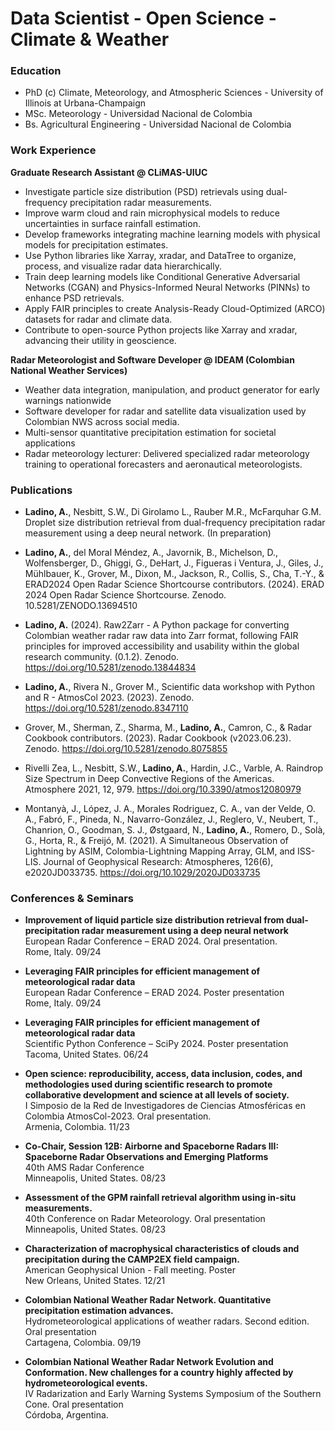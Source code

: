 # Data Scientist - Open Science - Climate & Weather

### Education

- PhD (c) Climate, Meteorology, and Atmospheric Sciences  - University of Illinois at Urbana-Champaign
- MSc. Meteorology - Universidad Nacional de Colombia
- Bs. Agricultural Engineering - Universidad Nacional de Colombia


### Work Experience

**Graduate Research Assistant @ CLiMAS-UIUC**
  - Investigate particle size distribution (PSD) retrievals using dual-frequency precipitation radar measurements.
  - Improve warm cloud and rain microphysical models to reduce uncertainties in surface rainfall estimation.
  - Develop frameworks integrating machine learning models with physical models for precipitation estimates.
  - Use Python libraries like Xarray, xradar, and DataTree to organize, process, and visualize radar data hierarchically.
  - Train deep learning models like Conditional Generative Adversarial Networks (CGAN) and Physics-Informed Neural Networks (PINNs) to enhance PSD retrievals.
  - Apply FAIR principles to create Analysis-Ready Cloud-Optimized (ARCO) datasets for radar and climate data.
  - Contribute to open-source Python projects like Xarray and xradar, advancing their utility in geoscience.


**Radar Meteorologist and Software Developer @ IDEAM (Colombian National Weather Services)**
 - Weather data integration, manipulation, and product generator for early warnings nationwide 
 - Software developer for radar and satellite data visualization used by Colombian NWS across social media.
 - Multi-sensor quantitative precipitation estimation for societal applications 
 - Radar meteorology lecturer: Delivered specialized radar meteorology training to operational forecasters and aeronautical meteorologists. 

### Publications

 - **Ladino, A.**, Nesbitt, S.W., Di Girolamo L., Rauber M.R., McFarquhar G.M. Droplet size distribution retrieval from dual-frequency precipitation radar measurement using a deep neural network. (In preparation) 

 

 - **Ladino, A.**, del Moral Méndez, A., Javornik, B., Michelson, D., Wolfensberger, D., Ghiggi, G., DeHart, J., Figueras i Ventura, J., Giles, J., Mühlbauer, K., Grover, M., Dixon, M., Jackson, R., Collis, S., Cha, T.-Y., & ERAD2024 Open Radar Science Shortcourse contributors. (2024). ERAD 2024 Open Radar Science Shortcourse. Zenodo. 10.5281/ZENODO.13694510 

 

 - **Ladino, A.** (2024). Raw2Zarr - A Python package for converting Colombian weather radar raw data into Zarr format, following FAIR principles for improved accessibility and usability within the global research community. (0.1.2). Zenodo. https://doi.org/10.5281/zenodo.13844834  

 

 - **Ladino, A.**, Rivera N., Grover M., Scientific data workshop with Python and R - AtmosCol 2023. (2023). Zenodo. https://doi.org/10.5281/zenodo.8347110 

 

 - Grover, M., Sherman, Z., Sharma, M., **Ladino, A.**, Camron, C., & Radar Cookbook contributors. (2023). Radar Cookbook (v2023.06.23). Zenodo. https://doi.org/10.5281/zenodo.8075855 

 

 - Rivelli Zea, L., Nesbitt, S.W., **Ladino, A.**, Hardin, J.C., Varble, A. Raindrop Size Spectrum in Deep Convective Regions of the Americas. Atmosphere 2021, 12, 979. https://doi.org/10.3390/atmos12080979 

 

 - Montanyà, J., López, J. A., Morales Rodriguez, C. A., van der Velde, O. A., Fabró, F., Pineda, N., Navarro-González, J., Reglero, V., Neubert, T., Chanrion, O., Goodman, S. J., Østgaard, N., **Ladino, A.**, Romero, D., Solà, G., Horta, R., & Freijó, M. (2021). A Simultaneous Observation of Lightning by ASIM, Colombia-Lightning Mapping Array, GLM, and ISS-LIS. Journal of Geophysical Research: Atmospheres, 126(6), e2020JD033735. https://doi.org/10.1029/2020JD033735 

### Conferences & Seminars

 - **Improvement of liquid particle size distribution retrieval from dual-precipitation radar measurement using a deep neural network**  
  European Radar Conference – ERAD 2024. Oral presentation.  
  Rome, Italy. 09/24

 - **Leveraging FAIR principles for efficient management of meteorological radar data**  
  European Radar Conference – ERAD 2024. Poster presentation  
  Rome, Italy.  09/24

- **Leveraging FAIR principles for efficient management of meteorological radar data**  
  Scientific Python Conference – SciPy 2024. Poster presentation  
  Tacoma, United States. 06/24

- **Open science: reproducibility, access, data inclusion, codes, and methodologies used during scientific research to promote collaborative development and science at all levels of society.**  
  I Simposio de la Red de Investigadores de Ciencias Atmosféricas en Colombia AtmosCol-2023. Oral presentation.  
  Armenia, Colombia.  11/23

- **Co-Chair, Session 12B: Airborne and Spaceborne Radars III: Spaceborne Radar Observations and Emerging Platforms**  
  40th AMS Radar Conference  
  Minneapolis, United States. 08/23

- **Assessment of the GPM rainfall retrieval algorithm using in-situ measurements.**  
  40th Conference on Radar Meteorology. Oral presentation  
  Minneapolis, United States. 08/23

- **Characterization of macrophysical characteristics of clouds and precipitation during the CAMP2EX field campaign.**  
  American Geophysical Union - Fall meeting. Poster  
  New Orleans, United States. 12/21

- **Colombian National Weather Radar Network. Quantitative precipitation estimation advances.**  
  Hydrometeorological applications of weather radars. Second edition. Oral presentation  
  Cartagena, Colombia.  09/19

- **Colombian National Weather Radar Network Evolution and Conformation. New challenges for a country highly affected by hydrometeorological events.**  
  IV Radarization and Early Warning Systems Symposium of the Southern Cone. Oral presentation  
  Córdoba, Argentina.  




